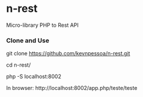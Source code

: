 # n-rest
Micro-library PHP to Rest API

### Clone and Use
git clone https://github.com/kevnpessoa/n-rest.git

cd n-rest/

php -S localhost:8002

In browser: http://localhost:8002/app.php/teste/teste

